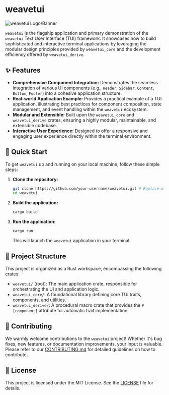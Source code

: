 # weavetui

![weavetui Logo/Banner](https://example.com/weavetui_banner.png) <!-- Placeholder for a project banner/logo -->

`weavetui` is the flagship application and primary demonstration of the `weavetui` Text User Interface (TUI) framework. It showcases how to build sophisticated and interactive terminal applications by leveraging the modular design principles provided by `weavetui_core` and the development efficiency offered by `weavetui_derive`.

## ✨ Features

*   **Comprehensive Component Integration:** Demonstrates the seamless integration of various UI components (e.g., `Header`, `Sidebar`, `Content`, `Button`, `Footer`) into a cohesive application structure.
*   **Real-world Application Example:** Provides a practical example of a TUI application, illustrating best practices for component composition, state management, and event handling within the `weavetui` ecosystem.
*   **Modular and Extensible:** Built upon the `weavetui_core` and `weavetui_derive` crates, ensuring a highly modular, maintainable, and extensible codebase.
*   **Interactive User Experience:** Designed to offer a responsive and engaging user experience directly within the terminal environment.

## 🚀 Quick Start

To get `weavetui` up and running on your local machine, follow these simple steps:

1.  **Clone the repository:**
    ```bash
    git clone https://github.com/your-username/weavetui.git # Replace with actual repository URL
    cd weavetui
    ```

2.  **Build the application:**
    ```bash
    cargo build
    ```

3.  **Run the application:**
    ```bash
    cargo run
    ```

    This will launch the `weavetui` application in your terminal.

## 📂 Project Structure

This project is organized as a Rust workspace, encompassing the following crates:

*   `weavetui/` (root): The main application crate, responsible for orchestrating the UI and application logic.
*   `weavetui_core/`: A foundational library defining core TUI traits, components, and utilities.
*   `weavetui_derive/`: A procedural macro crate that provides the `#[component]` attribute for automatic trait implementation.

## 🤝 Contributing

We warmly welcome contributions to the `weavetui` project! Whether it's bug fixes, new features, or documentation improvements, your input is valuable. Please refer to our [CONTRIBUTING.md](CONTRIBUTING.md) for detailed guidelines on how to contribute.

## 📄 License

This project is licensed under the MIT License. See the [LICENSE](LICENSE) file for details.